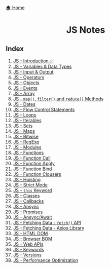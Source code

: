 <p><a href="../../README.md">🏠 Home</a></p>

<center><h1> JS Notes </h1> </center>

<h2> Index </h2>

1. [JS - Introduction ✅](./notes/1.%20JS%20-%20Introduction.md)
2. [JS - Variables & Data Types]()
3. [JS - Input & Output]()
4. [JS - Operators]()
5. [JS - Objects]()
6. [JS - Events]()
7. [JS - Array]()
8. [JS - `map()`, `filter()` and `reduce()` Methods]()
9. [JS - Dates]()
10. [JS - Flow Control Statements]()
11. [JS - Loops]()
12. [JS - Iterables]()
13. [JS - Sets]()
14. [JS - Maps]()
15. [JS - Bitwise]()
16. [JS - RegExp]()
17. [JS - Modules]()
18. [JS - Functions]()
19. [JS - Function Call]()
20. [JS - Function Apply]()
21. [JS - Function Bind]()
22. [JS - Function Clousers]()
23. [JS - Hoisting]()
24. [JS - Strict Mode]()
25. [JS - `this` Keyword]()
26. [JS - Classes]()
27. [JS - Callbacks]()
28. [JS - Ansync]()
29. [JS - Promises]()
30. [JS - Ansync/Await]()
31. [JS - Fetching Data - `fetch()` API]()
32. [JS - Fetching Data - Axios Library]()
33. [JS - HTML DOM]()
34. [JS - Browser BOM]()
35. [JS - Web APIs]()
36. [JS - Keywords]()
37. [JS - Versions]()
38. [JS - Performance Optimization]()